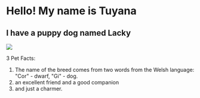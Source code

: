 # Hello! My name is Tuyana

## I have a puppy dog named Lacky

![](/images/10/poroda-sobak-velsh…BB%D1%8C%D1%88-%D0%BA%D0%BE%D1%80%D0%B3%D0%B8.jpg)


3 Pet Facts:
1. The name of the breed comes from two words from the Welsh language: "Cor" - dwarf, "Gi" - dog.
2. an excellent friend and a good companion
3. and just a charmer.
